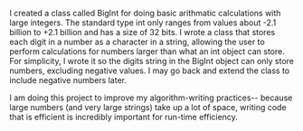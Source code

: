 I created a class called BigInt for doing basic arithmatic calculations with large integers. The standard type int
only ranges from values about -2.1 billion to +2.1 billion and has a size of 32 bits. I wrote a class that stores 
each digit in a number as a character in a string, allowing the user to perform calculations for numbers
larger than what an int object can store. For simplicity, I wrote it so the digits string in the BigInt object can 
only store numbers, excluding negative values. I may go back and extend the class to include negative 
numbers later.

I am doing this project to improve my algorithm-writing practices-- because large numbers (and very large strings)
take up a lot of space, writing code that is efficient is incredibly important for run-time efficiency.
